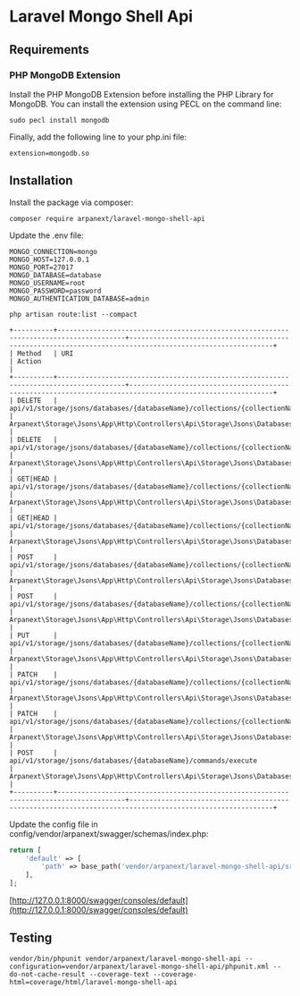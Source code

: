 # Laravel Mongo Shell Api

## Requirements

### PHP MongoDB Extension

Install the PHP MongoDB Extension before installing the PHP Library for MongoDB. You can install the extension using PECL on the command line:

```shell
sudo pecl install mongodb
```

Finally, add the following line to your php.ini file:

```shell
extension=mongodb.so
```

## Installation

Install the package via composer:

```shell script
composer require arpanext/laravel-mongo-shell-api
```

Update the .env file:

```shell
MONGO_CONNECTION=mongo
MONGO_HOST=127.0.0.1
MONGO_PORT=27017
MONGO_DATABASE=database
MONGO_USERNAME=root
MONGO_PASSWORD=password
MONGO_AUTHENTICATION_DATABASE=admin
```

```shell
php artisan route:list --compact
```

```shell
+----------+---------------------------------------------------------------------------------------+----------------------------------------------------------------------------------------------------------+
| Method   | URI                                                                                   | Action                                                                                                   |
+----------+---------------------------------------------------------------------------------------+----------------------------------------------------------------------------------------------------------+
| DELETE   | api/v1/storage/jsons/databases/{databaseName}/collections/{collectionName}/deleteMany | Arpanext\Storage\Jsons\App\Http\Controllers\Api\Storage\Jsons\Databases\Collections\DeleteManyController |
| DELETE   | api/v1/storage/jsons/databases/{databaseName}/collections/{collectionName}/deleteOne  | Arpanext\Storage\Jsons\App\Http\Controllers\Api\Storage\Jsons\Databases\Collections\DeleteOneController  |
| GET|HEAD | api/v1/storage/jsons/databases/{databaseName}/collections/{collectionName}/findMany   | Arpanext\Storage\Jsons\App\Http\Controllers\Api\Storage\Jsons\Databases\Collections\FindManyController   |
| GET|HEAD | api/v1/storage/jsons/databases/{databaseName}/collections/{collectionName}/findOne    | Arpanext\Storage\Jsons\App\Http\Controllers\Api\Storage\Jsons\Databases\Collections\FindOneController    |
| POST     | api/v1/storage/jsons/databases/{databaseName}/collections/{collectionName}/insertMany | Arpanext\Storage\Jsons\App\Http\Controllers\Api\Storage\Jsons\Databases\Collections\InsertManyController |
| POST     | api/v1/storage/jsons/databases/{databaseName}/collections/{collectionName}/insertOne  | Arpanext\Storage\Jsons\App\Http\Controllers\Api\Storage\Jsons\Databases\Collections\InsertOneController  |
| PUT      | api/v1/storage/jsons/databases/{databaseName}/collections/{collectionName}/replaceOne | Arpanext\Storage\Jsons\App\Http\Controllers\Api\Storage\Jsons\Databases\Collections\ReplaceOneController |
| PATCH    | api/v1/storage/jsons/databases/{databaseName}/collections/{collectionName}/updateMany | Arpanext\Storage\Jsons\App\Http\Controllers\Api\Storage\Jsons\Databases\Collections\UpdateManyController |
| PATCH    | api/v1/storage/jsons/databases/{databaseName}/collections/{collectionName}/updateOne  | Arpanext\Storage\Jsons\App\Http\Controllers\Api\Storage\Jsons\Databases\Collections\UpdateOneController  |
| POST     | api/v1/storage/jsons/databases/{databaseName}/commands/execute                        | Arpanext\Storage\Jsons\App\Http\Controllers\Api\Storage\Jsons\Databases\Commands\ExecuteController       |
+----------+---------------------------------------------------------------------------------------+----------------------------------------------------------------------------------------------------------+
```

Update the config file in config/vendor/arpanext/swagger/schemas/index.php:

```php
return [
    'default' => [
        'path' => base_path('vendor/arpanext/laravel-mongo-shell-api/src/App/Http/Controllers/Api'),
    ],
];
```

[http://127.0.0.1:8000/swagger/consoles/default](http://127.0.0.1:8000/swagger/consoles/default)

## Testing

```shell
vendor/bin/phpunit vendor/arpanext/laravel-mongo-shell-api --configuration=vendor/arpanext/laravel-mongo-shell-api/phpunit.xml --do-not-cache-result --coverage-text --coverage-html=coverage/html/laravel-mongo-shell-api
```
